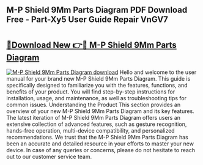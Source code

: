 ## M-P Shield 9Mm Parts Diagram PDF Download Free - Part-Xy5 User Guide Repair VnGV7

# <h2><a href="http://dfrh96.blite.top/?on=M-P+Shield+9Mm+Parts+Diagram">🔗Download New 👉🔴 M-P Shield 9Mm Parts Diagram</a></h2>

[![M-P Shield 9Mm Parts Diagram download](https://i.imgur.com/lujVjoI.png)](http://dfrh96.blite.top/?on=M-P+Shield+9Mm+Parts+Diagram)
Hello and welcome to the user manual for your brand new M-P Shield 9Mm Parts Diagram. This guide is specifically designed to familiarize you with the features, functions, and benefits of your product. You will find step-by-step instructions for installation, usage, and maintenance, as well as troubleshooting tips for common issues. Understanding the Product This section provides an overview of your new M-P Shield 9Mm Parts Diagram and its key features. The latest iteration of M-P Shield 9Mm Parts Diagram offers users an extensive collection of advanced features, such as gesture recognition, hands-free operation, multi-device compatibility, and personalized recommendations. We trust that the M-P Shield 9Mm Parts Diagram has been an accurate and detailed resource in your efforts to master your new device. In case of any queries or concerns, please do not hesitate to reach out to our customer service team.
